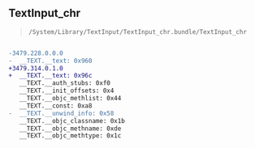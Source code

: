 ## TextInput_chr

> `/System/Library/TextInput/TextInput_chr.bundle/TextInput_chr`

```diff

-3479.228.0.0.0
-  __TEXT.__text: 0x960
+3479.314.0.1.0
+  __TEXT.__text: 0x96c
   __TEXT.__auth_stubs: 0xf0
   __TEXT.__init_offsets: 0x4
   __TEXT.__objc_methlist: 0x44
   __TEXT.__const: 0xa8
-  __TEXT.__unwind_info: 0x58
   __TEXT.__objc_classname: 0x1b
   __TEXT.__objc_methname: 0xde
   __TEXT.__objc_methtype: 0x1c

```
